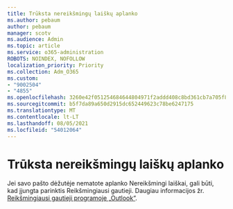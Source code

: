 ```yaml
---
title: Trūksta nereikšmingų laiškų aplanko
ms.author: pebaum
author: pebaum
manager: scotv
ms.audience: Admin
ms.topic: article
ms.service: o365-administration
ROBOTS: NOINDEX, NOFOLLOW
localization_priority: Priority
ms.collection: Adm_O365
ms.custom:
- "9002504"
- "4855"
ms.openlocfilehash: 3260e42f051254684644804971f2addd408c8bd361cb7a705f8712f5fa0b952e
ms.sourcegitcommit: b5f7da89a650d2915dc652449623c78be6247175
ms.translationtype: MT
ms.contentlocale: lt-LT
ms.lasthandoff: 08/05/2021
ms.locfileid: "54012064"
---
```

# <a name="missing-clutter-folder"></a>Trūksta nereikšmingų laiškų aplanko

Jei savo pašto dėžutėje nematote aplanko Nereikšmingi laiškai, gali būti, kad įjungta parinktis Reikšmingiausi gautieji. Daugiau informacijos žr. [Reikšmingiausi gautieji programoje „Outlook“](https://support.office.com/article/focused-inbox-for-outlook-f445ad7f-02f4-4294-a82e-71d8964e3978).
